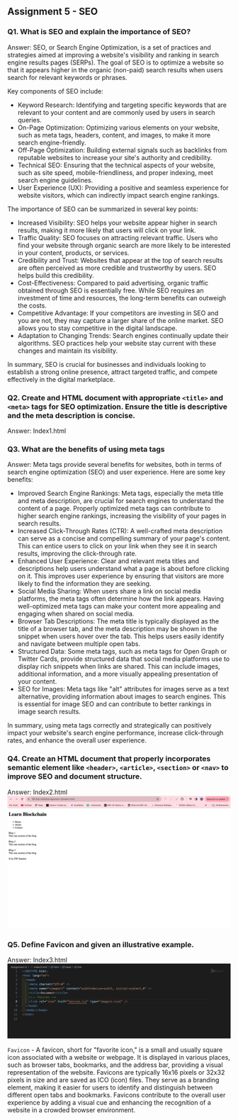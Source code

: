 ## Assignment 5 - SEO

### Q1. What is SEO and explain the importance of SEO?

Answer: SEO, or Search Engine Optimization, is a set of practices and strategies aimed at improving a website's visibility and ranking in search engine results pages (SERPs). The goal of SEO is to optimize a website so that it appears higher in the organic (non-paid) search results when users search for relevant keywords or phrases.

Key components of SEO include:

- Keyword Research: Identifying and targeting specific keywords that are relevant to your content and are commonly used by users in search queries.
- On-Page Optimization: Optimizing various elements on your website, such as meta tags, headers, content, and images, to make it more search engine-friendly.
- Off-Page Optimization: Building external signals such as backlinks from reputable websites to increase your site's authority and credibility.
- Technical SEO: Ensuring that the technical aspects of your website, such as site speed, mobile-friendliness, and proper indexing, meet search engine guidelines.
- User Experience (UX): Providing a positive and seamless experience for website visitors, which can indirectly impact search engine rankings.

The importance of SEO can be summarized in several key points:

- Increased Visibility: SEO helps your website appear higher in search results, making it more likely that users will click on your link.
- Traffic Quality: SEO focuses on attracting relevant traffic. Users who find your website through organic search are more likely to be interested in your content, products, or services.
- Credibility and Trust: Websites that appear at the top of search results are often perceived as more credible and trustworthy by users. SEO helps build this credibility.
- Cost-Effectiveness: Compared to paid advertising, organic traffic obtained through SEO is essentially free. While SEO requires an investment of time and resources, the long-term benefits can outweigh the costs.
- Competitive Advantage: If your competitors are investing in SEO and you are not, they may capture a larger share of the online market. SEO allows you to stay competitive in the digital landscape.
- Adaptation to Changing Trends: Search engines continually update their algorithms. SEO practices help your website stay current with these changes and maintain its visibility.

In summary, SEO is crucial for businesses and individuals looking to establish a strong online presence, attract targeted traffic, and compete effectively in the digital marketplace.

### Q2. Create and HTML document with appropriate `<title>` and `<meta>` tags for SEO optimization. Ensure the title is descriptive and the meta description is concise.

Answer: Index1.html

### Q3. What are the benefits of using meta tags

Answer: Meta tags provide several benefits for websites, both in terms of search engine optimization (SEO) and user experience. Here are some key benefits:

- Improved Search Engine Rankings: Meta tags, especially the meta title and meta description, are crucial for search engines to understand the content of a page. Properly optimized meta tags can contribute to higher search engine rankings, increasing the visibility of your pages in search results.
- Increased Click-Through Rates (CTR): A well-crafted meta description can serve as a concise and compelling summary of your page's content. This can entice users to click on your link when they see it in search results, improving the click-through rate.
- Enhanced User Experience: Clear and relevant meta titles and descriptions help users understand what a page is about before clicking on it. This improves user experience by ensuring that visitors are more likely to find the information they are seeking.
- Social Media Sharing: When users share a link on social media platforms, the meta tags often determine how the link appears. Having well-optimized meta tags can make your content more appealing and engaging when shared on social media.
- Browser Tab Descriptions: The meta title is typically displayed as the title of a browser tab, and the meta description may be shown in the snippet when users hover over the tab. This helps users easily identify and navigate between multiple open tabs.
- Structured Data: Some meta tags, such as meta tags for Open Graph or Twitter Cards, provide structured data that social media platforms use to display rich snippets when links are shared. This can include images, additional information, and a more visually appealing presentation of your content.
- SEO for Images: Meta tags like "alt" attributes for images serve as a text alternative, providing information about images to search engines. This is essential for image SEO and can contribute to better rankings in image search results.

In summary, using meta tags correctly and strategically can positively impact your website's search engine performance, increase click-through rates, and enhance the overall user experience.

### Q4. Create an HTML document that properly incorporates semantic element like `<header>`, `<article>`, `<section>` or `<nav>` to improve SEO and document structure.

Answer: Index2.html
![Alt text](image.png)

### Q5. Define Favicon and given an illustrative example.

Answer: Index3.html
![Alt text](image-1.png)

`Favicon` - A favicon, short for "favorite icon," is a small and usually square icon associated with a website or webpage. It is displayed in various places, such as browser tabs, bookmarks, and the address bar, providing a visual representation of the website. Favicons are typically 16x16 pixels or 32x32 pixels in size and are saved as ICO (icon) files. They serve as a branding element, making it easier for users to identify and distinguish between different open tabs and bookmarks. Favicons contribute to the overall user experience by adding a visual cue and enhancing the recognition of a website in a crowded browser environment.
